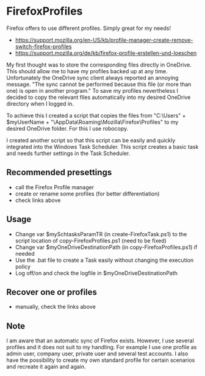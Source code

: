 # FirefoxProfiles
Firefox offers to use different profiles. Simply great for my needs!

- https://support.mozilla.org/en-US/kb/profile-manager-create-remove-switch-firefox-profiles 
- https://support.mozilla.org/de/kb/firefox-profile-erstellen-und-loeschen

My first thought was to store the corresponding files directly in OneDrive. This should allow me to have my profiles backed up at any time. Unfortunately the OneDrive sync client always reported an annoying message. "The sync cannot be performed because this file (or more than one) is open in another program."
To save my profiles nevertheless I decided to copy the relevant files automatically into my desired OneDrive directory when I logged in. 

To achieve this I created a script that copies the files from "C:\Users\" + $myUserName + "\AppData\Roaming\Mozilla\Firefox\Profiles" to my desired OneDrive folder. For this I use robocopy.

I created another script so that this script can be easily and quickly integrated into the Windows Task Scheduler. This script creates a basic task and needs further settings in the Task Scheduler.

## Recommended presettings
- call the Firefox Profile manager
- create or rename some profiles (for better differentiation)
- check links above

## Usage
- Change var $mySchtasksParamTR (in create-FirefoxTask.ps1) to the script location of copy-FirefoxProfiles.ps1 (need to be fixed)
- Change var $myOneDriveDestinationPath (in copy-FirefoxProfiles.ps1) if needed
- Use the .bat file to create a Task easily without changing the execution policy
- Log off/on and check the logfile in $myOneDriveDestinationPath 


## Recover one or profiles
- manually, check the links above

## Note 
I am aware that an automatic sync of Firefox exists. 
However, I use several profiles and it does not suit to my handling. 
For example I use one profile as admin user, company user, private user and several test accounts.
I also have the possibility to create my own standard profile for certain scenarios and recreate it again and again. 
